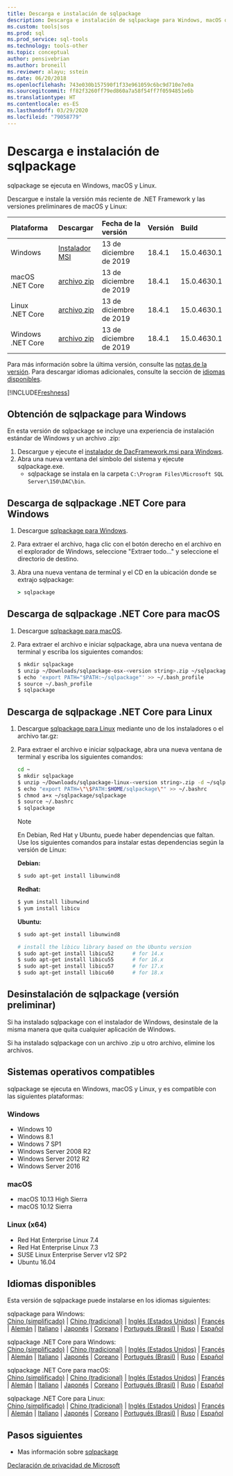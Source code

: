 ```yaml
---
title: Descarga e instalación de sqlpackage
description: Descarga e instalación de sqlpackage para Windows, macOS o Linux
ms.custom: tools|sos
ms.prod: sql
ms.prod_service: sql-tools
ms.technology: tools-other
ms.topic: conceptual
author: pensivebrian
ms.author: broneill
ms.reviewer: alayu; sstein
ms.date: 06/20/2018
ms.openlocfilehash: 743e030b157590f1f33e961059c6bc9d710e7e0a
ms.sourcegitcommit: ff82f3260ff79ed860a7a58f54ff7f0594851e6b
ms.translationtype: HT
ms.contentlocale: es-ES
ms.lasthandoff: 03/29/2020
ms.locfileid: "79058779"
---
```

# <a name="download-and-install-sqlpackage"></a>Descarga e instalación de sqlpackage

sqlpackage se ejecuta en Windows, macOS y Linux.

Descargue e instale la versión más reciente de .NET Framework y las versiones preliminares de macOS y Linux:

|Plataforma|Descargar|Fecha de la versión|Versión|Build
|:---|:---|:---|:---|:---|
|Windows|[Instalador MSI](https://go.microsoft.com/fwlink/?linkid=2113703)|13 de diciembre de 2019|18.4.1|15.0.4630.1|
|macOS .NET Core |[archivo zip](https://go.microsoft.com/fwlink/?linkid=2113705)|13 de diciembre de 2019| 18.4.1|15.0.4630.1|
|Linux .NET Core |[archivo zip](https://go.microsoft.com/fwlink/?linkid=2113331)|13 de diciembre de 2019| 18.4.1|15.0.4630.1|
|Windows .NET Core |[archivo zip](https://go.microsoft.com/fwlink/?linkid=2113704)|13 de diciembre de 2019| 18.4.1|15.0.4630.1|

Para más información sobre la última versión, consulte las [notas de la versión](release-notes-sqlpackage.md). Para descargar idiomas adicionales, consulte la sección de [idiomas disponibles](#available-languages).

[!INCLUDE[Freshness](../includes/paragraph-content/fresh-note-steps-feedback.md)]

## <a name="get-sqlpackage-for-windows"></a>Obtención de sqlpackage para Windows

En esta versión de sqlpackage se incluye una experiencia de instalación estándar de Windows y un archivo .zip: 

1. Descargue y ejecute el [instalador de DacFramework.msi para Windows](https://go.microsoft.com/fwlink/?linkid=2113703).
2. Abra una nueva ventana del símbolo del sistema y ejecute sqlpackage.exe.
    - sqlpackage se instala en la carpeta ```C:\Program Files\Microsoft SQL Server\150\DAC\bin```.

## <a name="get-sqlpackage-net-core-for-windows"></a>Descarga de sqlpackage .NET Core para Windows

1. Descargue [sqlpackage para Windows](https://go.microsoft.com/fwlink/?linkid=2113704).
2. Para extraer el archivo, haga clic con el botón derecho en el archivo en el explorador de Windows, seleccione "Extraer todo..." y seleccione el directorio de destino.
3. Abra una nueva ventana de terminal y el CD en la ubicación donde se extrajo sqlpackage:

   ```cmd
   > sqlpackage
   ```

## <a name="get-sqlpackage-net-core-for-macos"></a>Descarga de sqlpackage .NET Core para macOS

1. Descargue [sqlpackage para macOS](https://go.microsoft.com/fwlink/?linkid=2113705).
2. Para extraer el archivo e iniciar sqlpackage, abra una nueva ventana de terminal y escriba los siguientes comandos:

   ```bash
   $ mkdir sqlpackage
   $ unzip ~/Downloads/sqlpackage-osx-<version string>.zip ~/sqlpackage 
   $ echo 'export PATH="$PATH:~/sqlpackage"' >> ~/.bash_profile
   $ source ~/.bash_profile
   $ sqlpackage
   ```

## <a name="get-sqlpackage-net-core-for-linux"></a>Descarga de sqlpackage .NET Core para Linux

1. Descargue [sqlpackage para Linux](https://go.microsoft.com/fwlink/?linkid=2113331) mediante uno de los instaladores o el archivo tar.gz:
2. Para extraer el archivo e iniciar sqlpackage, abra una nueva ventana de terminal y escriba los siguientes comandos:

   ```bash
   cd ~
   $ mkdir sqlpackage
   $ unzip ~/Downloads/sqlpackage-linux-<version string>.zip -d ~/sqlpackage 
   $ echo "export PATH=\"\$PATH:$HOME/sqlpackage\"" >> ~/.bashrc
   $ chmod a+x ~/sqlpackage/sqlpackage
   $ source ~/.bashrc
   $ sqlpackage
   ```

   > [!NOTE]
   > En Debian, Red Hat y Ubuntu, puede haber dependencias que faltan. Use los siguientes comandos para instalar estas dependencias según la versión de Linux:

   **Debian:**

   ```bash
   $ sudo apt-get install libunwind8
   ```

   **Redhat:**

   ```bash
   $ yum install libunwind
   $ yum install libicu
   ```

   **Ubuntu:**

   ```bash
   $ sudo apt-get install libunwind8

   # install the libicu library based on the Ubuntu version
   $ sudo apt-get install libicu52      # for 14.x
   $ sudo apt-get install libicu55      # for 16.x
   $ sudo apt-get install libicu57      # for 17.x
   $ sudo apt-get install libicu60      # for 18.x
   ```

## <a name="uninstall-sqlpackage-preview"></a>Desinstalación de sqlpackage (versión preliminar)

Si ha instalado sqlpackage con el instalador de Windows, desinstale de la misma manera que quita cualquier aplicación de Windows.

Si ha instalado sqlpackage con un archivo .zip u otro archivo, elimine los archivos.

## <a name="supported-operating-systems"></a>Sistemas operativos compatibles

sqlpackage se ejecuta en Windows, macOS y Linux, y es compatible con las siguientes plataformas:

### <a name="windows"></a>Windows

- Windows 10
- Windows 8.1
- Windows 7 SP1
- Windows Server 2008 R2
- Windows Server 2012 R2
- Windows Server 2016

### <a name="macos"></a>macOS

- macOS 10.13 High Sierra
- macOS 10.12 Sierra

### <a name="linux-x64"></a>Linux (x64)

- Red Hat Enterprise Linux 7.4
- Red Hat Enterprise Linux 7.3
- SUSE Linux Enterprise Server v12 SP2
- Ubuntu 16.04

## <a name="available-languages"></a>Idiomas disponibles

Esta versión de sqlpackage puede instalarse en los idiomas siguientes:

sqlpackage para Windows:  
[Chino (simplificado)](https://go.microsoft.com/fwlink/?linkid=2113703&clcid=0x804) | [Chino (tradicional)](https://go.microsoft.com/fwlink/?linkid=2113703&clcid=0x404) | [Inglés (Estados Unidos)](https://go.microsoft.com/fwlink/?linkid=2113703&clcid=0x409) | [Francés](https://go.microsoft.com/fwlink/?linkid=2113703&clcid=0x40c) | [Alemán](https://go.microsoft.com/fwlink/?linkid=2113703&clcid=0x407) | [Italiano](https://go.microsoft.com/fwlink/?linkid=2113703&clcid=0x410) | [Japonés](https://go.microsoft.com/fwlink/?linkid=2113703&clcid=0x411) | [Coreano](https://go.microsoft.com/fwlink/?linkid=2113703&clcid=0x412) | [Portugués (Brasil)](https://go.microsoft.com/fwlink/?linkid=2113703&clcid=0x416) | [Ruso](https://go.microsoft.com/fwlink/?linkid=2113703&clcid=0x419) | [Español](https://go.microsoft.com/fwlink/?linkid=2113703&clcid=0x40a)

sqlpackage .NET Core para Windows:  
[Chino (simplificado)](https://go.microsoft.com/fwlink/?linkid=2113704&clcid=0x804) | [Chino (tradicional)](https://go.microsoft.com/fwlink/?linkid=2113704&clcid=0x404) | [Inglés (Estados Unidos)](https://go.microsoft.com/fwlink/?linkid=2113704&clcid=0x409) | [Francés](https://go.microsoft.com/fwlink/?linkid=2113704&clcid=0x40c) | [Alemán](https://go.microsoft.com/fwlink/?linkid=2113704&clcid=0x407) | [Italiano](https://go.microsoft.com/fwlink/?linkid=2113704&clcid=0x410) | [Japonés](https://go.microsoft.com/fwlink/?linkid=2113704&clcid=0x411) | [Coreano](https://go.microsoft.com/fwlink/?linkid=2113704&clcid=0x412) | [Portugués (Brasil)](https://go.microsoft.com/fwlink/?linkid=2113704&clcid=0x416) | [Ruso](https://go.microsoft.com/fwlink/?linkid=2113704&clcid=0x419) | [Español](https://go.microsoft.com/fwlink/?linkid=2113704&clcid=0x40a)

sqlpackage .NET Core para macOS:  
[Chino (simplificado)](https://go.microsoft.com/fwlink/?linkid=2113705&clcid=0x804) | [Chino (tradicional)](https://go.microsoft.com/fwlink/?linkid=2113705&clcid=0x404) | [Inglés (Estados Unidos)](https://go.microsoft.com/fwlink/?linkid=2113705&clcid=0x409) | [Francés](https://go.microsoft.com/fwlink/?linkid=2113705&clcid=0x40c) | [Alemán](https://go.microsoft.com/fwlink/?linkid=2113705&clcid=0x407) | [Italiano](https://go.microsoft.com/fwlink/?linkid=2113705&clcid=0x410) | [Japonés](https://go.microsoft.com/fwlink/?linkid=2113705&clcid=0x411) | [Coreano](https://go.microsoft.com/fwlink/?linkid=2113705&clcid=0x412) | [Portugués (Brasil)](https://go.microsoft.com/fwlink/?linkid=2113705&clcid=0x416) | [Ruso](https://go.microsoft.com/fwlink/?linkid=2113705&clcid=0x419) | [Español](https://go.microsoft.com/fwlink/?linkid=2113705&clcid=0x40a)

sqlpackage .NET Core para Linux:  
[Chino (simplificado)](https://go.microsoft.com/fwlink/?linkid=2113331&clcid=0x804) | [Chino (tradicional)](https://go.microsoft.com/fwlink/?linkid=2113331&clcid=0x404) | [Inglés (Estados Unidos)](https://go.microsoft.com/fwlink/?linkid=2113331&clcid=0x409) | [Francés](https://go.microsoft.com/fwlink/?linkid=2113331&clcid=0x40c) | [Alemán](https://go.microsoft.com/fwlink/?linkid=2113331&clcid=0x407) | [Italiano](https://go.microsoft.com/fwlink/?linkid=2113331&clcid=0x410) | [Japonés](https://go.microsoft.com/fwlink/?linkid=2113331&clcid=0x411) | [Coreano](https://go.microsoft.com/fwlink/?linkid=2113331&clcid=0x412) | [Portugués (Brasil)](https://go.microsoft.com/fwlink/?linkid=2113331&clcid=0x416) | [Ruso](https://go.microsoft.com/fwlink/?linkid=2113331&clcid=0x419) | [Español](https://go.microsoft.com/fwlink/?linkid=2113331&clcid=0x40a)

## <a name="next-steps"></a>Pasos siguientes

- Mas información sobre [sqlpackage](sqlpackage.md)

[Declaración de privacidad de Microsoft](https://go.microsoft.com/fwlink/?LinkId=521839)
